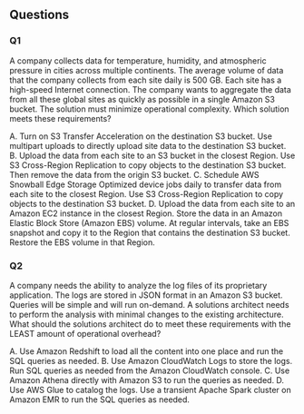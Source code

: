 ## Questions

### Q1

A company collects data for temperature, humidity, and atmospheric pressure in cities across multiple continents. The average volume of data that the company collects from each site daily is 500 GB. Each site has a high-speed Internet connection.
The company wants to aggregate the data from all these global sites as quickly as possible in a single Amazon S3 bucket. The solution must minimize operational complexity.
Which solution meets these requirements?

A. Turn on S3 Transfer Acceleration on the destination S3 bucket. Use multipart uploads to directly upload site data to the destination S3 bucket.
B. Upload the data from each site to an S3 bucket in the closest Region. Use S3 Cross-Region Replication to copy objects to the destination S3 bucket. Then remove the data from the origin S3 bucket.
C. Schedule AWS Snowball Edge Storage Optimized device jobs daily to transfer data from each site to the closest Region. Use S3 Cross-Region Replication to copy objects to the destination S3 bucket.
D. Upload the data from each site to an Amazon EC2 instance in the closest Region. Store the data in an Amazon Elastic Block Store (Amazon EBS) volume. At regular intervals, take an EBS snapshot and copy it to the Region that contains the destination S3 bucket. Restore the EBS volume in that Region.

### Q2

A company needs the ability to analyze the log files of its proprietary application. The logs are stored in JSON format in an Amazon S3 bucket. Queries will be simple and will run on-demand. A solutions architect needs to perform the analysis with minimal changes to the existing architecture.
What should the solutions architect do to meet these requirements with the LEAST amount of operational overhead?

A. Use Amazon Redshift to load all the content into one place and run the SQL queries as needed.
B. Use Amazon CloudWatch Logs to store the logs. Run SQL queries as needed from the Amazon CloudWatch console.
C. Use Amazon Athena directly with Amazon S3 to run the queries as needed.
D. Use AWS Glue to catalog the logs. Use a transient Apache Spark cluster on Amazon EMR to run the SQL queries as needed.